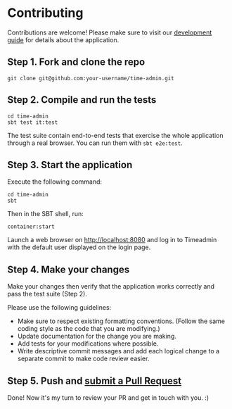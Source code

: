 # Contributing

Contributions are welcome! Please make sure to visit our
[development guide](https://github.com/dodie/time-admin/blob/master/development-guide.md)
for details about the application.


## Step 1. Fork and clone the repo

```
git clone git@github.com:your-username/time-admin.git
```

## Step 2. Compile and run the tests

```
cd time-admin
sbt test it:test
```

The test suite contain end-to-end tests that exercise the whole application through a real browser.
You can run them with ```sbt e2e:test```.


## Step 3. Start the application

Execute the following command:
```
cd time-admin
sbt
```

Then in the SBT shell, run:
```
container:start
```

Launch a web browser on [http://localhost:8080](http://localhost:8080) and log in to Timeadmin with the default user
displayed on the login page.


## Step 4. Make your changes
Make your changes then verify that the application works correctly and pass the test suite (Step 2).

Please use the following guidelines:

- Make sure to respect existing formatting conventions. (Follow the same coding style as the code that you are modifying.)
- Update documentation for the change you are making.
- Add tests for your modifications where possible.
- Write descriptive commit messages and add each logical change to a separate commit to make code review easier.


## Step 5. Push and [submit a Pull Request](https://github.com/dodie/scott/compare/)
Done! Now it's my turn to review your PR and get in touch with you. :)
